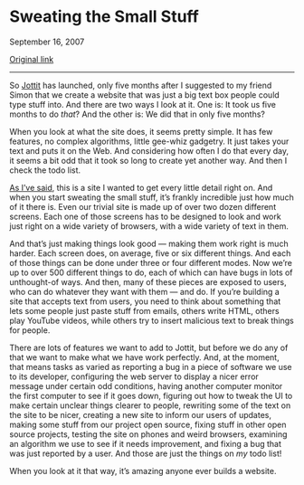 Sweating the Small Stuff
========================

September 16, 2007

[Original link](http://www.aaronsw.com/weblog/sweatsmall)

* * * * *

So [Jottit](http://jottit.com/) has launched, only five months after I
suggested to my friend Simon that we create a website that was just a
big text box people could type stuff into. And there are two ways I look
at it. One is: It took us five months to do *that*? And the other is: We
did that in only five months?

When you look at what the site does, it seems pretty simple. It has few
features, no complex algorithms, little gee-whiz gadgetry. It just takes
your text and puts it on the Web. And considering how often I do that
every day, it seems a bit odd that it took so long to create yet another
way. And then I check the todo list.

[As I’ve said](http://www.aaronsw.com/weblog/perfectionism), this is a
site I wanted to get every little detail right on. And when you start
sweating the small stuff, it’s frankly incredible just how much of it
there is. Even our trivial site is made up of over two dozen different
screens. Each one of those screens has to be designed to look and work
just right on a wide variety of browsers, with a wide variety of text in
them.

And that’s just making things look good — making them work right is much
harder. Each screen does, on average, five or six different things. And
each of those things can be done under three or four different modes.
Now we’re up to over 500 different things to do, each of which can have
bugs in lots of unthought-of ways. And then, many of these pieces are
exposed to users, who can do whatever they want with them — and do. If
you’re building a site that accepts text from users, you need to think
about something that lets some people just paste stuff from emails,
others write HTML, others play YouTube videos, while others try to
insert malicious text to break things for people.

There are lots of features we want to add to Jottit, but before we do
any of that we want to make what we have work perfectly. And, at the
moment, that means tasks as varied as reporting a bug in a piece of
software we use to its developer, configuring the web server to display
a nicer error message under certain odd conditions, having another
computer monitor the first computer to see if it goes down, figuring out
how to tweak the UI to make certain unclear things clearer to people,
rewriting some of the text on the site to be nicer, creating a new site
to inform our users of updates, making some stuff from our project open
source, fixing stuff in other open source projects, testing the site on
phones and weird browsers, examining an algorithm we use to see if it
needs improvement, and fixing a bug that was just reported by a user.
And those are just the things on *my* todo list!

When you look at it that way, it’s amazing anyone ever builds a website.
